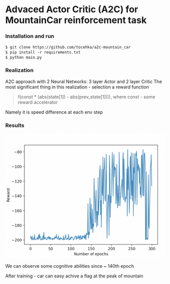 # Advaced Actor Critic (A2C) for MountainCar reinforcement task

### Installation and run
```
$ git clone https://github.com/tocehka/a2c-mountain_car
$ pip install -r requirements.txt
$ python main.py
```

### Realization
A2C approach with 2 Neural Networks: 3 layer Actor and 2 layer Critic
The most significant thing in this realization - selection a reward function
> f(const * (abs(state[1]) - abs(prev_state[1]))), where const - some reward accelerator

Namely it is speed difference at each env step

### Results
![Reward graph](/images/graph.png)

We can observe some cognitive abilities since ~ 140th epoch

After training - car can easy achive a flag at the peak of mountain